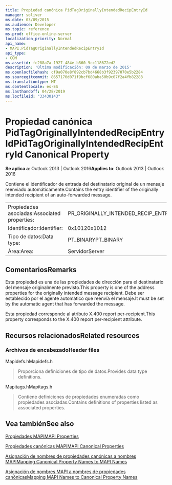```yaml
---
title: Propiedad canónica PidTagOriginallyIntendedRecipEntryId
manager: soliver
ms.date: 03/09/2015
ms.audience: Developer
ms.topic: reference
ms.prod: office-online-server
localization_priority: Normal
api_name:
- MAPI.PidTagOriginallyIntendedRecipEntryId
api_type:
- COM
ms.assetid: fc288a7a-1927-484e-b860-9cc118672ed2
description: 'Última modificación: 09 de marzo de 2015'
ms.openlocfilehash: cf9a070e8f892cb7bd4668b3f92397070e5b2284
ms.sourcegitcommit: 8657170d071f9bcf680aba50b9c07f2a4fb82283
ms.translationtype: MT
ms.contentlocale: es-ES
ms.lasthandoff: 04/28/2019
ms.locfileid: "33430143"
---
```

# <a name="pidtagoriginallyintendedrecipentryid-canonical-property"></a><span data-ttu-id="2f534-103">Propiedad canónica PidTagOriginallyIntendedRecipEntryId</span><span class="sxs-lookup"><span data-stu-id="2f534-103">PidTagOriginallyIntendedRecipEntryId Canonical Property</span></span>

  
  
<span data-ttu-id="2f534-104">**Se aplica a**: Outlook 2013 | Outlook 2016</span><span class="sxs-lookup"><span data-stu-id="2f534-104">**Applies to**: Outlook 2013 | Outlook 2016</span></span> 
  
<span data-ttu-id="2f534-105">Contiene el identificador de entrada del destinatario original de un mensaje reenviado automáticamente.</span><span class="sxs-lookup"><span data-stu-id="2f534-105">Contains the entry identifier of the originally intended recipient of an auto-forwarded message.</span></span>
  
|||
|:-----|:-----|
|<span data-ttu-id="2f534-106">Propiedades asociadas:</span><span class="sxs-lookup"><span data-stu-id="2f534-106">Associated properties:</span></span>  <br/> |<span data-ttu-id="2f534-107">PR_ORIGINALLY_INTENDED_RECIP_ENTRYID</span><span class="sxs-lookup"><span data-stu-id="2f534-107">PR_ORIGINALLY_INTENDED_RECIP_ENTRYID</span></span>  <br/> |
|<span data-ttu-id="2f534-108">Identificador:</span><span class="sxs-lookup"><span data-stu-id="2f534-108">Identifier:</span></span>  <br/> |<span data-ttu-id="2f534-109">0x1012</span><span class="sxs-lookup"><span data-stu-id="2f534-109">0x1012</span></span>  <br/> |
|<span data-ttu-id="2f534-110">Tipo de datos:</span><span class="sxs-lookup"><span data-stu-id="2f534-110">Data type:</span></span>  <br/> |<span data-ttu-id="2f534-111">PT_BINARY</span><span class="sxs-lookup"><span data-stu-id="2f534-111">PT_BINARY</span></span>  <br/> |
|<span data-ttu-id="2f534-112">Área:</span><span class="sxs-lookup"><span data-stu-id="2f534-112">Area:</span></span>  <br/> |<span data-ttu-id="2f534-113">Servidor</span><span class="sxs-lookup"><span data-stu-id="2f534-113">Server</span></span>  <br/> |
   
## <a name="remarks"></a><span data-ttu-id="2f534-114">Comentarios</span><span class="sxs-lookup"><span data-stu-id="2f534-114">Remarks</span></span>

<span data-ttu-id="2f534-115">Esta propiedad es una de las propiedades de dirección para el destinatario del mensaje originalmente previsto.</span><span class="sxs-lookup"><span data-stu-id="2f534-115">This property is one of the address properties for the originally intended message recipient.</span></span> <span data-ttu-id="2f534-116">Debe ser establecido por el agente automático que reenvía el mensaje.</span><span class="sxs-lookup"><span data-stu-id="2f534-116">It must be set by the automatic agent that has forwarded the message.</span></span>
  
<span data-ttu-id="2f534-117">Esta propiedad corresponde al atributo X.400 report per-recipient.</span><span class="sxs-lookup"><span data-stu-id="2f534-117">This property corresponds to the X.400 report per-recipient attribute.</span></span>
  
## <a name="related-resources"></a><span data-ttu-id="2f534-118">Recursos relacionados</span><span class="sxs-lookup"><span data-stu-id="2f534-118">Related resources</span></span>

### <a name="header-files"></a><span data-ttu-id="2f534-119">Archivos de encabezado</span><span class="sxs-lookup"><span data-stu-id="2f534-119">Header files</span></span>

<span data-ttu-id="2f534-120">Mapidefs.h</span><span class="sxs-lookup"><span data-stu-id="2f534-120">Mapidefs.h</span></span>
  
> <span data-ttu-id="2f534-121">Proporciona definiciones de tipo de datos.</span><span class="sxs-lookup"><span data-stu-id="2f534-121">Provides data type definitions.</span></span>
    
<span data-ttu-id="2f534-122">Mapitags.h</span><span class="sxs-lookup"><span data-stu-id="2f534-122">Mapitags.h</span></span>
  
> <span data-ttu-id="2f534-123">Contiene definiciones de propiedades enumeradas como propiedades asociadas.</span><span class="sxs-lookup"><span data-stu-id="2f534-123">Contains definitions of properties listed as associated properties.</span></span>
    
## <a name="see-also"></a><span data-ttu-id="2f534-124">Vea también</span><span class="sxs-lookup"><span data-stu-id="2f534-124">See also</span></span>



[<span data-ttu-id="2f534-125">Propiedades MAPI</span><span class="sxs-lookup"><span data-stu-id="2f534-125">MAPI Properties</span></span>](mapi-properties.md)
  
[<span data-ttu-id="2f534-126">Propiedades canónicas MAPI</span><span class="sxs-lookup"><span data-stu-id="2f534-126">MAPI Canonical Properties</span></span>](mapi-canonical-properties.md)
  
[<span data-ttu-id="2f534-127">Asignación de nombres de propiedades canónicas a nombres MAPI</span><span class="sxs-lookup"><span data-stu-id="2f534-127">Mapping Canonical Property Names to MAPI Names</span></span>](mapping-canonical-property-names-to-mapi-names.md)
  
[<span data-ttu-id="2f534-128">Asignación de nombres MAPI a nombres de propiedades canónicas</span><span class="sxs-lookup"><span data-stu-id="2f534-128">Mapping MAPI Names to Canonical Property Names</span></span>](mapping-mapi-names-to-canonical-property-names.md)

